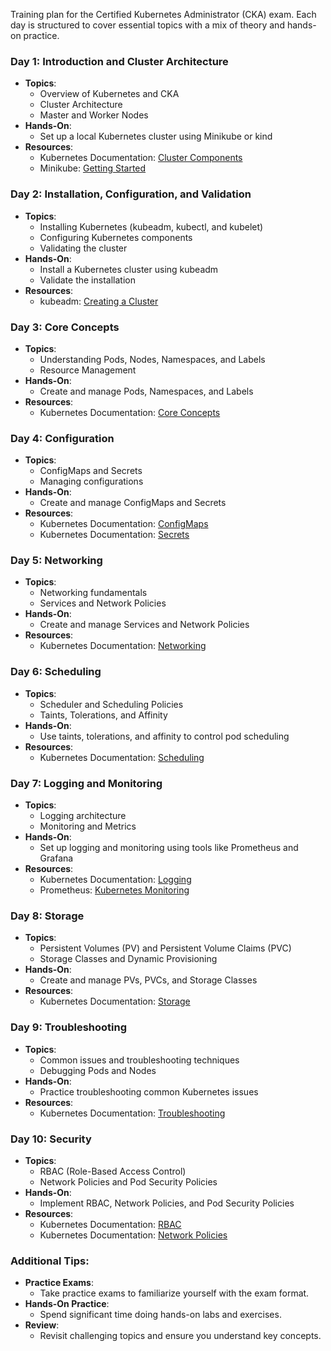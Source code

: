 Training plan for the Certified Kubernetes Administrator (CKA) exam. Each day is structured to cover essential topics with a mix of theory and hands-on practice.

### Day 1: Introduction and Cluster Architecture
- **Topics**:
  - Overview of Kubernetes and CKA
  - Cluster Architecture
  - Master and Worker Nodes
- **Hands-On**:
  - Set up a local Kubernetes cluster using Minikube or kind
- **Resources**:
  - Kubernetes Documentation: [Cluster Components](https://kubernetes.io/docs/concepts/overview/components/)
  - Minikube: [Getting Started](https://minikube.sigs.k8s.io/docs/start/)

### Day 2: Installation, Configuration, and Validation
- **Topics**:
  - Installing Kubernetes (kubeadm, kubectl, and kubelet)
  - Configuring Kubernetes components
  - Validating the cluster
- **Hands-On**:
  - Install a Kubernetes cluster using kubeadm
  - Validate the installation
- **Resources**:
  - kubeadm: [Creating a Cluster](https://kubernetes.io/docs/setup/production-environment/tools/kubeadm/create-cluster-kubeadm/)

### Day 3: Core Concepts
- **Topics**:
  - Understanding Pods, Nodes, Namespaces, and Labels
  - Resource Management
- **Hands-On**:
  - Create and manage Pods, Namespaces, and Labels
- **Resources**:
  - Kubernetes Documentation: [Core Concepts](https://kubernetes.io/docs/concepts/)

### Day 4: Configuration
- **Topics**:
  - ConfigMaps and Secrets
  - Managing configurations
- **Hands-On**:
  - Create and manage ConfigMaps and Secrets
- **Resources**:
  - Kubernetes Documentation: [ConfigMaps](https://kubernetes.io/docs/concepts/configuration/configmap/)
  - Kubernetes Documentation: [Secrets](https://kubernetes.io/docs/concepts/configuration/secret/)

### Day 5: Networking
- **Topics**:
  - Networking fundamentals
  - Services and Network Policies
- **Hands-On**:
  - Create and manage Services and Network Policies
- **Resources**:
  - Kubernetes Documentation: [Networking](https://kubernetes.io/docs/concepts/services-networking/)

### Day 6: Scheduling
- **Topics**:
  - Scheduler and Scheduling Policies
  - Taints, Tolerations, and Affinity
- **Hands-On**:
  - Use taints, tolerations, and affinity to control pod scheduling
- **Resources**:
  - Kubernetes Documentation: [Scheduling](https://kubernetes.io/docs/concepts/scheduling-eviction/)

### Day 7: Logging and Monitoring
- **Topics**:
  - Logging architecture
  - Monitoring and Metrics
- **Hands-On**:
  - Set up logging and monitoring using tools like Prometheus and Grafana
- **Resources**:
  - Kubernetes Documentation: [Logging](https://kubernetes.io/docs/concepts/cluster-administration/logging/)
  - Prometheus: [Kubernetes Monitoring](https://prometheus.io/docs/prometheus/latest/getting_started/)

### Day 8: Storage
- **Topics**:
  - Persistent Volumes (PV) and Persistent Volume Claims (PVC)
  - Storage Classes and Dynamic Provisioning
- **Hands-On**:
  - Create and manage PVs, PVCs, and Storage Classes
- **Resources**:
  - Kubernetes Documentation: [Storage](https://kubernetes.io/docs/concepts/storage/)

### Day 9: Troubleshooting
- **Topics**:
  - Common issues and troubleshooting techniques
  - Debugging Pods and Nodes
- **Hands-On**:
  - Practice troubleshooting common Kubernetes issues
- **Resources**:
  - Kubernetes Documentation: [Troubleshooting](https://kubernetes.io/docs/tasks/debug/)

### Day 10: Security
- **Topics**:
  - RBAC (Role-Based Access Control)
  - Network Policies and Pod Security Policies
- **Hands-On**:
  - Implement RBAC, Network Policies, and Pod Security Policies
- **Resources**:
  - Kubernetes Documentation: [RBAC](https://kubernetes.io/docs/reference/access-authn-authz/rbac/)
  - Kubernetes Documentation: [Network Policies](https://kubernetes.io/docs/concepts/services-networking/network-policies/)

### Additional Tips:
- **Practice Exams**:
  - Take practice exams to familiarize yourself with the exam format.
- **Hands-On Practice**:
  - Spend significant time doing hands-on labs and exercises.
- **Review**:
  - Revisit challenging topics and ensure you understand key concepts.
